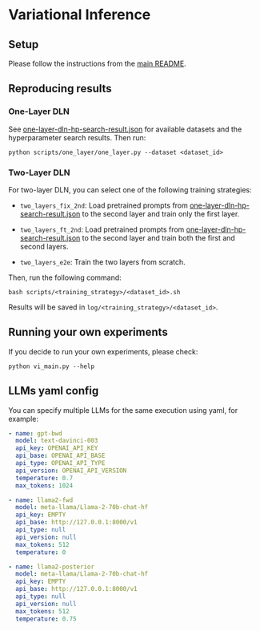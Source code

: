# Variational Inference

## Setup

Please follow the instructions from the [main README](../../README.md).


## Reproducing results


### One-Layer DLN

See [one-layer-dln-hp-search-result.json](./one-layer-dln-hp-search-result.json) for available datasets and the hyperparameter search results. Then run:

    python scripts/one_layer/one_layer.py --dataset <dataset_id>


### Two-Layer DLN

For two-layer DLN, you can select one of the following training strategies:

- `two_layers_fix_2nd`: Load pretrained prompts from [one-layer-dln-hp-search-result.json](./one-layer-dln-hp-search-result.json) to the second layer and train only the first layer.

- `two_layers_ft_2nd`: Load pretrained prompts from [one-layer-dln-hp-search-result.json](./one-layer-dln-hp-search-result.json) to the second layer and train both the first and second layers.

- `two_layers_e2e`: Train the two layers from scratch.

Then, run the following command:

    bash scripts/<training_strategy>/<dataset_id>.sh

Results will be saved in `log/<training_strategy>/<dataset_id>`.


## Running your own experiments

If you decide to run your own experiments, please check:

    python vi_main.py --help


## LLMs yaml config

You can specify multiple LLMs for the same execution using yaml, for example:

```yaml
- name: gpt-bwd
  model: text-davinci-003
  api_key: OPENAI_API_KEY
  api_base: OPENAI_API_BASE
  api_type: OPENAI_API_TYPE
  api_version: OPENAI_API_VERSION
  temperature: 0.7
  max_tokens: 1024

- name: llama2-fwd
  model: meta-llama/Llama-2-70b-chat-hf
  api_key: EMPTY
  api_base: http://127.0.0.1:8000/v1
  api_type: null
  api_version: null
  max_tokens: 512
  temperature: 0

- name: llama2-posterior
  model: meta-llama/Llama-2-70b-chat-hf
  api_key: EMPTY
  api_base: http://127.0.0.1:8000/v1
  api_type: null
  api_version: null
  max_tokens: 512
  temperature: 0.75
```